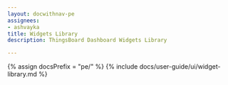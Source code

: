 ```yaml
---
layout: docwithnav-pe
assignees:
- ashvayka
title: Widgets Library
description: ThingsBoard Dashboard Widgets Library

---
```


{% assign docsPrefix = "pe/" %}
{% include docs/user-guide/ui/widget-library.md %}